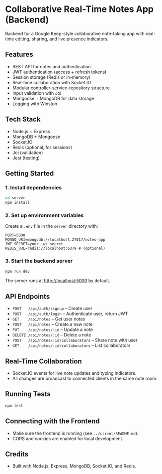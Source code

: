 # Collaborative Real-Time Notes App (Backend)

Backend for a Google Keep-style collaborative note-taking app with real-time editing, sharing, and live presence indicators.

## Features

- REST API for notes and authentication
- JWT authentication (access + refresh tokens)
- Session storage (Redis or in-memory)
- Real-time collaboration with Socket.IO
- Modular controller-service-repository structure
- Input validation with Joi
- Mongoose + MongoDB for data storage
- Logging with Winston

## Tech Stack

- Node.js + Express
- MongoDB + Mongoose
- Socket.IO
- Redis (optional, for sessions)
- Joi (validation)
- Jest (testing)

## Getting Started

### 1. Install dependencies

```bash
cd server
npm install
```

### 2. Set up environment variables

Create a `.env` file in the `server` directory with:

```
PORT=5000
MONGO_URI=mongodb://localhost:27017/notes-app
JWT_SECRET=your_jwt_secret
REDIS_URL=redis://localhost:6379 # (optional)
```

### 3. Start the backend server

```bash
npm run dev
```

The server runs at [http://localhost:5000](http://localhost:5000) by default.

## API Endpoints

- `POST   /api/auth/signup` – Create user
- `POST   /api/auth/login` – Authenticate user, return JWT
- `GET    /api/notes` – Get user notes
- `POST   /api/notes` – Create a new note
- `PUT    /api/notes/:id` – Update a note
- `DELETE /api/notes/:id` – Delete a note
- `POST   /api/notes/:id/collaborators` – Share note with user
- `GET    /api/notes/:id/collaborators` – List collaborators

## Real-Time Collaboration

- Socket.IO events for live note updates and typing indicators.
- All changes are broadcast to connected clients in the same note room.

## Running Tests

```bash
npm test
```

## Connecting with the Frontend

- Make sure the frontend is running (see `../client/README.md`).
- CORS and cookies are enabled for local development.

## Credits

- Built with Node.js, Express, MongoDB, Socket.IO, and Redis.
